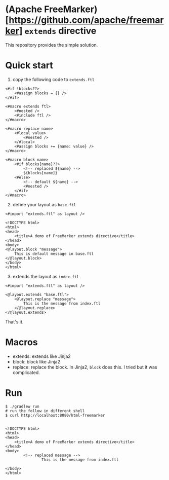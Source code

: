 # (Apache FreeMarker)[https://github.com/apache/freemarker] `extends` directive

This repository provides the simple solution.

# Quick start 

1. copy the following code to `extends.ftl`

```injectedfreemarker
<#if !blocks??>
    <#assign blocks = {} />
</#if>

<#macro extends ftl>
    <#nested />
    <#include ftl />
</#macro>

<#macro replace name>
    <#local value>
        <#nested />
    </#local>
    <#assign blocks += {name: value} />
</#macro>

<#macro block name>
    <#if blocks[name]??>
        <!-- replaced ${name} -->
        ${blocks[name]}
    <#else>
        <!-- default ${name} -->
        <#nested />
    </#if>
</#macro>
```

2. define your layout as `base.ftl` 

```injectedfreemarker
<#import "extends.ftl" as layout />

<!DOCTYPE html>
<html>
<head>
    <title>A demo of FreeMarker extends directive</title>
</head>
<body>
<@layout.block "message">
    This is default message in base.ftl
</@layout.block>
</body>
</html>
```

3. extends the layout as `index.ftl`

```injectedfreemarker
<#import "extends.ftl" as layout />

<@layout.extends "base.ftl">
    <@layout.replace "message">
        This is the message from index.ftl
    </@layout.replace>
</@layout.extends>
```

That's it.

# Macros

- extends: extends like Jinja2
- block: block like Jinja2
- replace: replace the block. In Jinja2, `block` does this. I tried but it was complicated.

# Run

```shell
$ ./gradlew run
# run the follow in different shell
$ curl http://localhost:8080/html-freemarker


<!DOCTYPE html>
<html>
<head>
    <title>A demo of FreeMarker extends directive</title>
</head>
<body>
        <!-- replaced message -->
                This is the message from index.ftl

</body>
</html>
```
